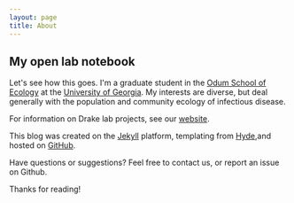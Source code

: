 ```yaml
---
layout: page
title: About
---
```



## My open lab notebook

Let's see how this goes. I'm a graduate student in the [Odum School of Ecology](http://www.ecology.uga.edu) at the [University of Georgia](http://www.uga.edu). My interests are diverse, but deal generally with the population and community ecology of infectious disease. 


For information on Drake lab projects, see our [website](http://daphnia.ecology.uga.edu/drakelab/). 


This blog was created on the [Jekyll](http://jekyllrb.com) platform, templating from [Hyde](http://hyde.getpoole.com),and hosted on [GitHub](https://github.com/taddallas).

Have questions or suggestions? Feel free to contact us, or report an issue on Github.

Thanks for reading!
